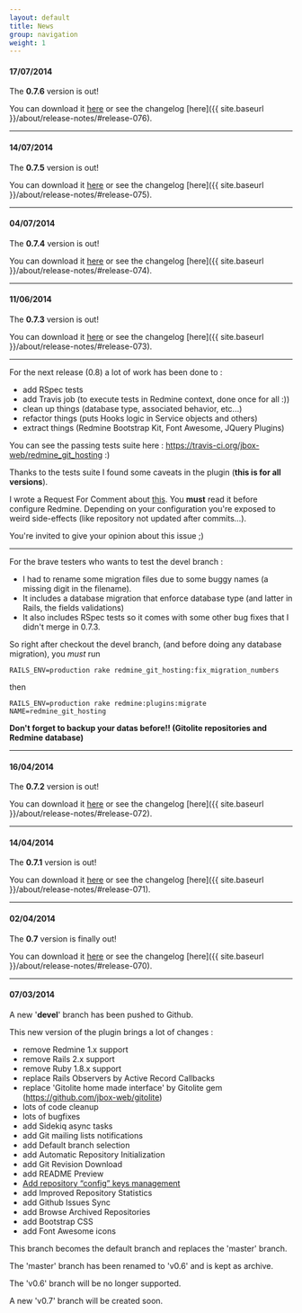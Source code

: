 ```yaml
---
layout: default
title: News
group: navigation
weight: 1
---
```


#### **17/07/2014**

The **0.7.6** version is out!

You can download it [here](https://github.com/jbox-web/redmine_git_hosting/releases/tag/0.7.6) or see the changelog [here]({{ site.baseurl }}/about/release-notes/#release-076).

***

#### **14/07/2014**

The **0.7.5** version is out!

You can download it [here](https://github.com/jbox-web/redmine_git_hosting/releases/tag/0.7.5) or see the changelog [here]({{ site.baseurl }}/about/release-notes/#release-075).

***

#### **04/07/2014**

The **0.7.4** version is out!

You can download it [here](https://github.com/jbox-web/redmine_git_hosting/releases/tag/0.7.4) or see the changelog [here]({{ site.baseurl }}/about/release-notes/#release-074).

***

#### **11/06/2014**

The **0.7.3** version is out!

You can download it [here](https://github.com/jbox-web/redmine_git_hosting/releases/tag/0.7.3) or see the changelog [here]({{ site.baseurl }}/about/release-notes/#release-073).

***

For the next release (0.8) a lot of work has been done to :

* add RSpec tests
* add Travis job (to execute tests in Redmine context, done once for all :))
* clean up things (database type, associated behavior, etc...)
* refactor things (puts Hooks logic in Service objects and others)
* extract things (Redmine Bootstrap Kit, Font Awesome, JQuery Plugins)

You can see the passing tests suite here : https://travis-ci.org/jbox-web/redmine_git_hosting :)

Thanks to the tests suite I found some caveats in the plugin (**this is for all versions**).

I wrote a Request For Comment about [this](https://github.com/jbox-web/redmine_git_hosting/issues/199). You **must** read it before configure Redmine. Depending on your configuration you're exposed to weird side-effects (like repository not updated after commits...).

You're invited to give your opinion about this issue ;)

***

For the brave testers who wants to test the devel branch :

 * I had to rename some migration files due to some buggy names (a missing digit in the filename).
 * It includes a database migration that enforce database type (and latter in Rails, the fields validations)
 * It also includes RSpec tests so it comes with some other bug fixes that I didn't merge in 0.7.3.

So right after checkout the devel branch, (and before doing any database migration), you *must* run

    RAILS_ENV=production rake redmine_git_hosting:fix_migration_numbers

then

    RAILS_ENV=production rake redmine:plugins:migrate NAME=redmine_git_hosting

**Don't forget to backup your datas before!! (Gitolite repositories and Redmine database)**

***

#### **16/04/2014**

The **0.7.2** version is out!

You can download it [here](https://github.com/jbox-web/redmine_git_hosting/releases/tag/0.7.2) or see the changelog [here]({{ site.baseurl }}/about/release-notes/#release-072).

***

#### **14/04/2014**

The **0.7.1** version is out!

You can download it [here](https://github.com/jbox-web/redmine_git_hosting/releases/tag/0.7.1) or see the changelog [here]({{ site.baseurl }}/about/release-notes/#release-071).

***

#### **02/04/2014**

The **0.7** version is finally out!

You can download it [here](https://github.com/jbox-web/redmine_git_hosting/releases/tag/0.7.0) or see the changelog [here]({{ site.baseurl }}/about/release-notes/#release-070).

***

#### **07/03/2014**

A new '**devel**' branch has been pushed to Github.

This new version of the plugin brings a lot of changes :

* remove Redmine 1.x support
* remove Rails 2.x support
* remove Ruby 1.8.x support
* replace Rails Observers by Active Record Callbacks
* replace 'Gitolite home made interface' by Gitolite gem (https://github.com/jbox-web/gitolite)
* lots of code cleanup
* lots of bugfixes
* add Sidekiq async tasks
* add Git mailing lists notifications
* add Default branch selection
* add Automatic Repository Initialization
* add Git Revision Download
* add README Preview
* [Add repository “config” keys management](https://github.com/jbox-web/redmine_git_hosting/issues/78)
* add Improved Repository Statistics
* add Github Issues Sync
* add Browse Archived Repositories
* add Bootstrap CSS
* add Font Awesome icons

This branch becomes the default branch and replaces the 'master' branch.

The 'master' branch has been renamed to 'v0.6' and is kept as archive.

The 'v0.6' branch will be no longer supported.

A new 'v0.7' branch will be created soon.
